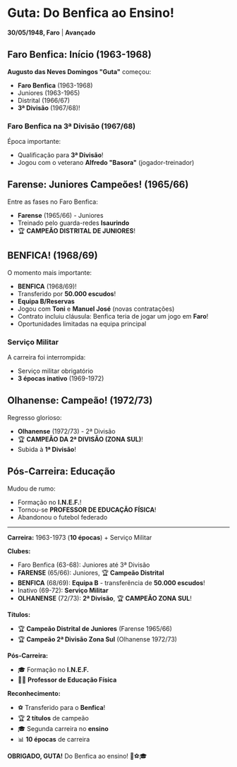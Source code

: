 # Guta: Do Benfica ao Ensino!

**30/05/1948, Faro** | **Avançado**

## Faro Benfica: Início (1963-1968)

**Augusto das Neves Domingos "Guta"** começou:
- **Faro Benfica** (1963-1968)
- Juniores (1963-1965)
- Distrital (1966/67)
- **3ª Divisão** (1967/68)!

### Faro Benfica na 3ª Divisão (1967/68)

Época importante:
- Qualificação para **3ª Divisão**!
- Jogou com o veterano **Alfredo "Basora"** (jogador-treinador)

## Farense: Juniores Campeões! (1965/66)

Entre as fases no Faro Benfica:
- **Farense** (1965/66) - Juniores
- Treinado pelo guarda-redes **Isaurindo**
- 🏆 **CAMPEÃO DISTRITAL DE JUNIORES**!

## BENFICA! (1968/69)

O momento mais importante:
- **BENFICA** (1968/69)!
- Transferido por **50.000 escudos**!
- **Equipa B/Reservas**
- Jogou com **Toni** e **Manuel José** (novas contratações)
- Contrato incluiu cláusula: Benfica teria de jogar um jogo em **Faro**!
- Oportunidades limitadas na equipa principal

### Serviço Militar

A carreira foi interrompida:
- Serviço militar obrigatório
- **3 épocas inativo** (1969-1972)

## Olhanense: Campeão! (1972/73)

Regresso glorioso:
- **Olhanense** (1972/73) - 2ª Divisão
- 🏆 **CAMPEÃO DA 2ª DIVISÃO (ZONA SUL)**!
- Subida à **1ª Divisão**!

## Pós-Carreira: Educação

Mudou de rumo:
- Formação no **I.N.E.F.**!
- Tornou-se **PROFESSOR DE EDUCAÇÃO FÍSICA**!
- Abandonou o futebol federado

---

**Carreira:** 1963-1973 (**10 épocas**) + Serviço Militar

**Clubes:**
- Faro Benfica (63-68): Juniores até 3ª Divisão
- **FARENSE** (65/66): Juniores, 🏆 **Campeão Distrital**
- **BENFICA** (68/69): **Equipa B** - transferência de **50.000 escudos**!
- Inativo (69-72): **Serviço Militar**
- **OLHANENSE** (72/73): **2ª Divisão**, 🏆 **CAMPEÃO ZONA SUL**!

**Títulos:**
- 🏆 **Campeão Distrital de Juniores** (Farense 1965/66)
- 🏆 **Campeão 2ª Divisão Zona Sul** (Olhanense 1972/73)

**Pós-Carreira:**
- 🎓 Formação no **I.N.E.F.**
- 👨‍🏫 **Professor de Educação Física**

**Reconhecimento:**
- ⚽ Transferido para o **Benfica**!
- 🏆 **2 títulos** de campeão
- 🎓 Segunda carreira no **ensino**
- 📊 **10 épocas** de carreira

**OBRIGADO, GUTA!** Do Benfica ao ensino! 🦁⚽🎓
